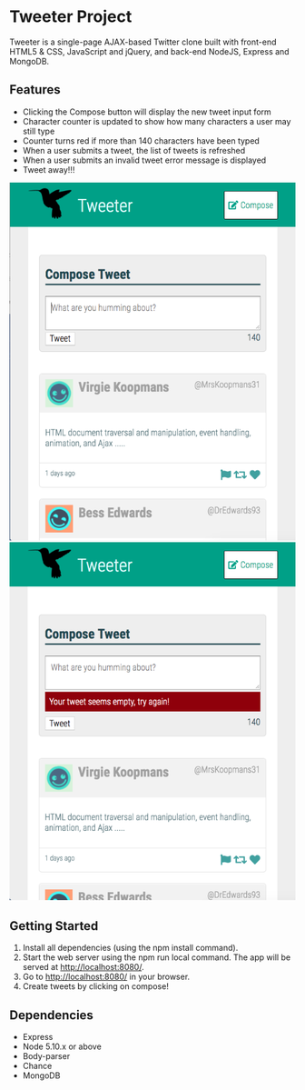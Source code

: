 # Tweeter Project

Tweeter is a single-page AJAX-based Twitter clone built with front-end HTML5 & CSS, JavaScript and jQuery, and back-end NodeJS, Express and MongoDB.

## Features

- Clicking the Compose button will display the new tweet input form
- Character counter is updated to show how many characters a user may still type
- Counter turns red if more than 140 characters have been typed
- When a user submits a tweet, the list of tweets is refreshed
- When a user submits an invalid tweet error message is displayed
- Tweet away!!!

![form](https://github.com/jgrimshaw/tweeter/blob/master/docs/form.png?raw=true)
![error](https://github.com/jgrimshaw/tweeter/blob/master/docs/error.png?raw=true)

## Getting Started

1. Install all dependencies (using the npm install command).
2. Start the web server using the npm run local command. The app will be served at <http://localhost:8080/>.
3. Go to <http://localhost:8080/> in your browser.
4. Create tweets by clicking on compose!

## Dependencies

- Express
- Node 5.10.x or above
- Body-parser
- Chance
- MongoDB
